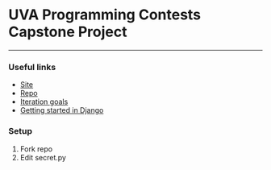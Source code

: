# UVA Programming Contests Capstone Project

----------------------------

### Useful links
* [Site](http://pegasus.cs.virginia.edu/pccs)
* [Repo](https://github.com/uva-slp/pccs)
* [Iteration goals](http://aaronbloomfield.github.io/slp/uva/iteration-goals.html#/)
* [Getting started in Django](http://aaronbloomfield.github.io/slp/docs/django-getting-started.html)

### Setup
1. Fork repo
2. Edit secret.py
